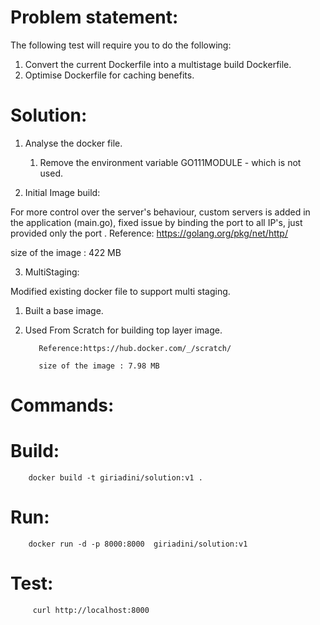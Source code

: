 Problem statement:
=================

The following test will require you to do the following:
1. Convert the current Dockerfile into a multistage build Dockerfile. 
2. Optimise Dockerfile for caching benefits.


Solution:
========

1. Analyse the docker file.

     1. Remove the environment variable GO111MODULE - which is not used.

2. Initial Image build:

For more control over the server's behaviour, custom servers is added in the application (main.go), fixed issue by binding the port to all IP's,  just provided only the port .
              Reference: https://golang.org/pkg/net/http/

size of the image : 422 MB

3. MultiStaging:

Modified existing docker file to support multi staging.

1. Built a base image.

2. Used From Scratch for building top layer image.
 
          Reference:https://hub.docker.com/_/scratch/

          size of the image : 7.98 MB

Commands:
========

Build:
=====

        docker build -t giriadini/solution:v1 .

Run:
====
        docker run -d -p 8000:8000  giriadini/solution:v1

Test:
=====  
         curl http://localhost:8000
